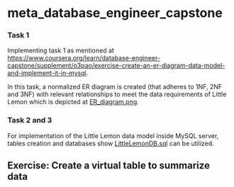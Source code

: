 # meta_database_engineer_capstone

### Task 1
 Implementing task 1 as mentioned at https://www.coursera.org/learn/database-engineer-capstone/supplement/o3pao/exercise-create-an-er-diagram-data-model-and-implement-it-in-mysql.

 In this task, a normalized ER diagram is created (that adheres to 1NF, 2NF and 3NF) with relevant relationships to meet the data requirements of Little Lemon which is depicted at [ER_diagram.png](ER_diagram.png).
 
### Task 2 and 3
For implementation of the Little Lemon data model inside MySQL server, tables creation and databases show
[LittleLemonDB.sql](LittleLemonDB.sql) can be utilized. 

## Exercise: Create a virtual table to summarize data